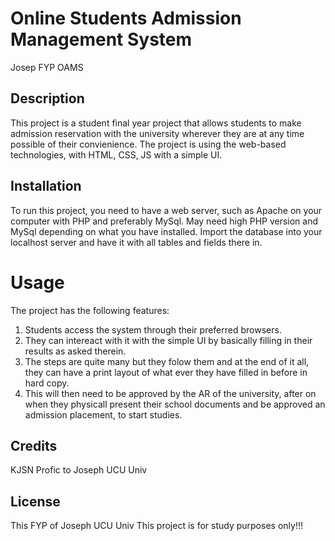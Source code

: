 # Online Students Admission Management System
Josep FYP OAMS
## Description
This project is a student final year project that allows students to make admission reservation with the university wherever they are at any time possible of their convienience. The project is using the web-based technologies, with HTML, CSS, JS with a simple UI. 

## Installation
To run this project, you need to have a web server, such as Apache on your computer with PHP and preferably MySql. May need high PHP version and MySql depending on what you have installed.
Import the database into your localhost server and have it with all tables and fields there in.
# Usage
The project has the following features:
1. Students access the system through their preferred browsers.
2. They can intereact with it with the simple UI by basically filling in their results as asked therein.
3. The steps are quite many but they folow them and at the end of it all, they can have a print layout of what ever they have filled in before in hard copy.
4. This will then need to be approved by the AR of the university, after on when they physicall present their school documents and be approved an admission placement, to start studies.

## Credits
KJSN Profic to Joseph UCU Univ

## License
This FYP of Joseph UCU Univ
This project is for study purposes only!!!
